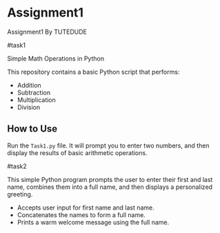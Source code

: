 # Assignment1
Assignment1 By TUTEDUDE

#task1

Simple Math Operations in Python

This repository contains a basic Python script that performs:

- Addition
- Subtraction
- Multiplication
- Division

## How to Use

Run the `Task1.py` file. It will prompt you to enter two numbers, and then display the results of basic arithmetic operations.


#task2

This simple Python program prompts the user to enter their first and last name, combines them into a full name, and then displays a personalized greeting.

- Accepts user input for first name and last name.
- Concatenates the names to form a full name.
- Prints a warm welcome message using the full name.
